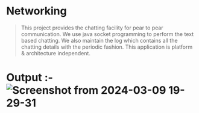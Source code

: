 # Networking
> This project provides the chatting facility for pear to pear communication.
> We use java socket programming to perform the text based chatting.
> We also maintain the log which contains all the chatting details with the periodic fashion.
> This application is platform & architecture independent.
# Output :-![Screenshot from 2024-03-09 19-29-31](https://github.com/AGadhave20/Networking/assets/151380540/0a818f74-6ae4-4d9f-b6af-96d6b6bd9d42)
